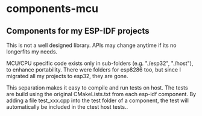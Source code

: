 # components-mcu

## Components for my ESP-IDF projects

This is not a well designed library. APIs may change anytime if its no longerfits my needs.

MCU/CPU specific code exists only in sub-folders (e.g. "./esp32", "./host"), to enhance portability.
There were folders for esp8286 too, but since I migrated all my projects to esp32, they are gone.

This separation makes it easy to compile and run tests on host.
The tests are build using the original CMakeLists.txt from each esp-idf component.
By adding a file test_xxx.cpp into the test folder of a component, the test will automatically be included in the ctest host tests..

